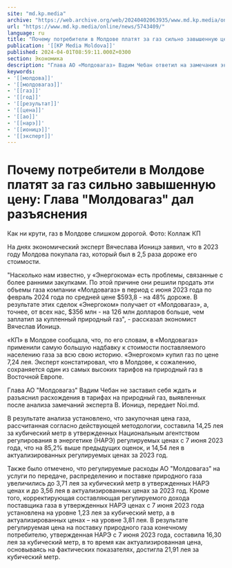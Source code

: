 ```yaml
---
site: "md.kp.media"
archive: "https://web.archive.org/web/20240402063935/www.md.kp.media/online/news/5743409/"
url: "https://www.md.kp.media/online/news/5743409/"
language: ru
title: "Почему потребители в Молдове платят за газ сильно завышенную цену: Глава \"Молдовагаз\" дал разъяснения"
publication: '[[KP Media Moldova]]'
published: 2024-04-01T08:59:11.000Z+0300
section: Экономика
description: "Глава АО «Молдовагаз» Вадим Чебан ответил на замечания экономического эксперта Вячеслава Ионицэ по поводу тарифов на газ"
keywords:
- '[[молдова]]'
- '[[молдовагаз]]'
- '[[газ]]'
- '[[год]]'
- '[[результат]]'
- '[[цена]]'
- '[[ао]]'
- '[[нарэ]]'
- '[[ионицэ]]'
- '[[эксперт]]'
---
```


# Почему потребители в Молдове платят за газ сильно завышенную цену: Глава "Молдовагаз" дал разъяснения

Как ни крути, газ в Молдове слишком дорогой. Фото: Коллаж КП

На днях экономический эксперт Вячеслава Ионицэ заявил, что в 2023 году Молдова покупала газ, который был в 2,5 раза дороже его стоимости.

"Насколько нам известно, у «Энергокома» есть проблемы, связанные с более ранними закупками. По этой причине они решили продать эти объемы газа компании «Молдовагаз» в период с июня 2023 года по февраль 2024 года по средней цене $593,8 - на 48% дороже. В результате этих сделок «Энергоком» получает от «Молдовагаз», а, точнее, от всех нас, $356 млн - на 126 млн долларов больше, чем заплатил за купленный природный газ", - рассказал экономист Вячеслав Ионицэ.

«КП» в Молдове сообщала, что, по его словам, в «Молдовагаз» применили самую большую надбавку к стоимости поставляемого населению газа за всю свою историю. «Энергоком» купил газ по цене 7,24 лея. Эксперт констатировал, что в Молдове, к сожалению, сохраняется один из самых высоких тарифов на природный газ в Восточной Европе.

Глава АО "Молдовагаз" Вадим Чебан не заставил себя ждать и разъяснил расхождения в тарифах на природный газ, выявленных после анализа замечаний эксперта В. Ионицэ, передает Noi.md.

В результате анализа установлено, что закупочная цена газа, рассчитанная согласно действующей методологии, составила 14,25 лея за кубический метр в утвержденных Национальным агентством регулирования в энергетике (НАРЭ) регулируемых ценах с 7 июня 2023 года, что на 85,2% выше предыдущих оценок, и 14,54 лея в актуализированных регулируемых ценах за 2023 год.

Также было отмечено, что регулируемые расходы АО "Молдовагаз" на услуги по передаче, распределению и поставке природного газа увеличились до 3,71 лея за кубический метр в утвержденных НАРЭ ценах и до 3,56 лея в актуализированных ценах за 2023 год. Кроме того, корректирующая составляющая регулируемого дохода поставщика газа в утвержденных НАРЭ ценах с 7 июня 2023 года установлена на уровне 1,23 лея за кубический метр, а в актуализированных ценах – на уровне 3,81 лея. В результате регулируемая цена на поставку природного газа конечному потребителю, утвержденная НАРЭ с 7 июня 2023 года, составила 16,30 лея за кубический метр, в то время как актуализированная цена, основываясь на фактических показателях, достигла 21,91 лея за кубический метр.